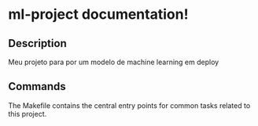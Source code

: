 # ml-project documentation!

## Description

Meu projeto para por um modelo de machine learning em deploy

## Commands

The Makefile contains the central entry points for common tasks related to this project.

